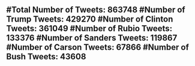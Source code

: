 #Total Number of Tweets: 863748 
#Number of Trump Tweets: 429270
#Number of Clinton Tweets: 361049
#Number of Rubio Tweets: 133376
#Number of Sanders Tweets: 119867
#Number of Carson Tweets: 67866
#Number of Bush Tweets: 43608
---
